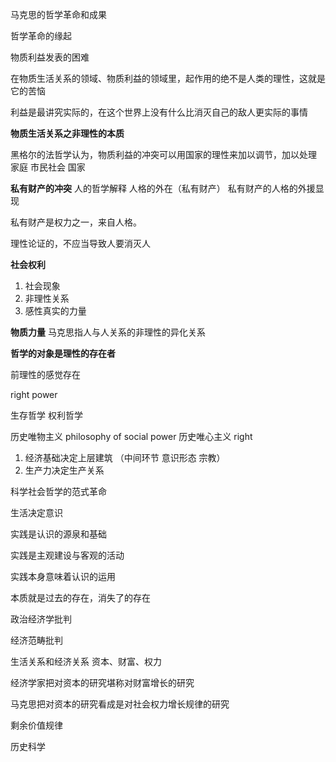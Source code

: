 马克思的哲学革命和成果

哲学革命的缘起

物质利益发表的困难

在物质生活关系的领域、物质利益的领域里，起作用的绝不是人类的理性，这就是它的苦恼

利益是最讲究实际的，在这个世界上没有什么比消灭自己的敌人更实际的事情

**物质生活关系之非理性的本质**

黑格尔的法哲学认为，物质利益的冲突可以用国家的理性来加以调节，加以处理  家庭 市民社会 国家

**私有财产的冲突**
人的哲学解释 人格的外在（私有财产） 私有财产的人格的外援显现

私有财产是权力之一，来自人格。

理性论证的，不应当导致人要消灭人

**社会权利**
1. 社会现象
2. 非理性关系
3. 感性真实的力量

**物质力量**
马克思指人与人关系的非理性的异化关系

**哲学的对象是理性的存在者**

前理性的感觉存在

right power

生存哲学  权利哲学

历史唯物主义 philosophy of social power  历史唯心主义 right
1. 经济基础决定上层建筑 （中间环节 意识形态 宗教）
2. 生产力决定生产关系

科学社会哲学的范式革命

生活决定意识


实践是认识的源泉和基础

实践是主观建设与客观的活动

实践本身意味着认识的运用

本质就是过去的存在，消失了的存在

政治经济学批判

经济范畴批判

生活关系和经济关系
资本、财富、权力

经济学家把对资本的研究堪称对财富增长的研究

马克思把对资本的研究看成是对社会权力增长规律的研究

剩余价值规律

历史科学

